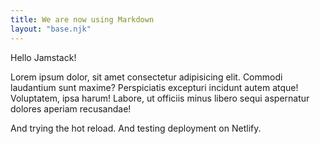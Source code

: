 ```yaml
---
title: We are now using Markdown
layout: "base.njk"
---
```


Hello Jamstack!

Lorem ipsum dolor, sit amet consectetur adipisicing elit. Commodi laudantium sunt maxime? Perspiciatis excepturi incidunt autem atque! Voluptatem, ipsa harum! Labore, ut officiis minus libero sequi aspernatur dolores aperiam recusandae!

And trying the hot reload. And testing deployment on Netlify.
